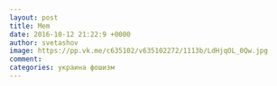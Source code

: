 ```yaml
--- 
layout: post 
title: Mem 
date: 2016-10-12 21:22:9 +0000 
author: svetashov 
image: https://pp.vk.me/c635102/v635102272/1113b/LdHjqOL_0Qw.jpg
comment: 
categories: украина фошизм
---
```

